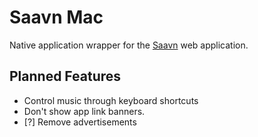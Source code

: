 # Saavn Mac

Native application wrapper for the [Saavn](www.saavn.com/) web application.

## Planned Features
- Control music through keyboard shortcuts
- Don't show app link banners.
- [?] Remove advertisements

